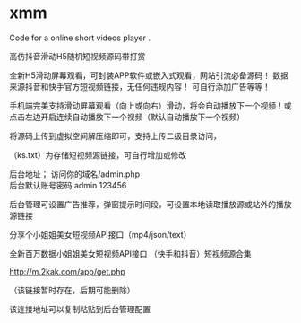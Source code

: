 # xmm

Code for a online short videos player . 

高仿抖音滑动H5随机短视频源码带打赏


全新H5滑动屏幕观看，可封装APP软件或嵌入式观看，网站引流必备源码！
数据来源抖音和快手官方短视频链接，无任何违规内容！
可自行添加广告等等！

手机端完美支持滑动屏幕观看（向上或向右）滑动，将会自动播放下一个视频！或点击左边开启连续自动播放下一个视频（默认自动播放下一个视频）


将源码上传到虚拟空间解压缩即可，支持上传二级目录访问，

（ks.txt）为存储短视频源链接，可自行增加或修改




后台地址； 访问你的域名/admin.php  
后台默认账号密码  admin  123456

后台管理可设置广告推荐，弹窗提示时间段，可设置本地读取播放源或站外的播放源链接



分享个小姐姐美女短视频API接口（mp4/json/text）

全新百万数据小姐姐美女短视频API接口
（快手和抖音）短视频源合集

http://m.2kak.com/app/get.php

（该链接暂时存在，后期可能删除）

该连接地址可以复制粘贴到后台管理配置
